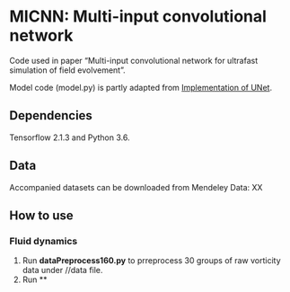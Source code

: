 # MICNN: Multi-input convolutional network

Code used in paper “Multi-input convolutional network for ultrafast simulation of field evolvement”.

Model code (model.py) is partly adapted from [Implementation of UNet](https://github.com/zhixuhao/unet).


## Dependencies

  Tensorflow 2.1.3 and Python 3.6.
  
## Data

Accompanied datasets can be downloaded from Mendeley Data: XX

## How to use

### Fluid dynamics

1. Run **dataPreprocess160.py** to prreprocess 30 groups of raw vorticity data under //data file.
2. Run **


